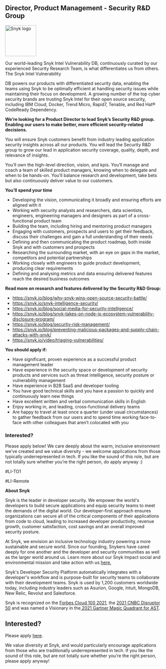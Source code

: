 Director, Product Management - Security R&D Group
---

<img src="https://res.cloudinary.com/snyk/image/upload/v1537345894/press-kit/brand/logo-black.png" width="100" alt="Snyk logo" />

<p><span style="font-weight: 400;">Our world-leading Snyk Intel Vulnerability DB, continuously curated by our experienced Security Research Team, is what differentiates us from others. The Snyk Intel Vulnerability</span></p>
<p><span style="font-weight: 400;">DB powers our products with differentiated security data, enabling the teams using Snyk to be optimally efficient at handling security issues while maintaining their focus on development. A growing number of the top cyber security brands are trusting Snyk Intel for their open source security, including IBM Cloud, Docker, Trend Micro, Rapid7, Tenable, and Red Hat® CodeReady Dependency.</span></p>
<p><strong>We’re looking for a Product Director to lead Snyk’s Security R&amp;D group. Enabling our users to make better, more efficient security-related decisions.&nbsp;</strong></p>
<p><span style="font-weight: 400;">You will ensure Snyk customers benefit from industry leading application security insights across all our products. You will lead the Security R&amp;D group to grow our lead in application security coverage, quality, depth, and relevance of insights.&nbsp;</span></p>
<p><span style="font-weight: 400;">You’ll own the high-level direction, vision, and kpis. You’ll manage and coach a team of skilled product managers, knowing when to delegate and when to be hands-on. You’ll balance research and development, take bets but also continuously deliver value to our customers.</span></p>
<p><strong>You’ll spend your time</strong></p>
<ul>
<li style="font-weight: 400;"><span style="font-weight: 400;">Developing the vision, communicating it broadly and ensuring efforts are aligned with it</span></li>
<li style="font-weight: 400;"><span style="font-weight: 400;">Working with security analysts and researchers, data scientists, engineers, engineering managers and designers as part of a cross-functional product team</span></li>
<li style="font-weight: 400;"><span style="font-weight: 400;">Building the team, including hiring and mentoring product managers</span></li>
<li style="font-weight: 400;"><span style="font-weight: 400;">Engaging with customers, prospects and users to get their feedback, discuss their challenges and gain a full understanding of their needs</span></li>
<li style="font-weight: 400;"><span style="font-weight: 400;">Defining and then communicating the product roadmap, both inside Snyk and with customers and prospects</span></li>
<li style="font-weight: 400;"><span style="font-weight: 400;">Researching the surrounding market, with an eye on gaps in the market, competitors and potential partnerships</span></li>
<li style="font-weight: 400;"><span style="font-weight: 400;">Working closely with engineers to guide product development, producing clear requirements</span></li>
<li style="font-weight: 400;"><span style="font-weight: 400;">Defining and analysing </span><span style="font-weight: 400;">metrics and data ensuring delivered features reach the desired business outcomes</span></li>
</ul>
<p><strong>Read more on research and features delivered by the Security R&amp;D Group:</strong></p>
<ul>
<li style="font-weight: 400;"><a href="https://snyk.io/blog/why-snyk-wins-open-source-security-battle/"><span style="font-weight: 400;">https://snyk.io/blog/why-snyk-wins-open-source-security-battle/</span></a><span style="font-weight: 400;">&nbsp;</span></li>
<li style="font-weight: 400;"><a href="https://snyk.io/snyk-intelligence-security/"><span style="font-weight: 400;">https://snyk.io/snyk-intelligence-security/</span></a></li>
<li style="font-weight: 400;"><a href="https://snyk.io/blog/social-media-for-security-intelligence/"><span style="font-weight: 400;">https://snyk.io/blog/social-media-for-security-intelligence/</span></a><span style="font-weight: 400;">&nbsp;</span></li>
<li style="font-weight: 400;"><a href="https://snyk.io/blog/snyk-takes-on-node-js-ecosystem-vulnerability-disclosure-program/"><span style="font-weight: 400;">https://snyk.io/blog/snyk-takes-on-node-js-ecosystem-vulnerability-disclosure-program/</span></a><span style="font-weight: 400;">&nbsp;</span></li>
<li style="font-weight: 400;"><a href="https://snyk.io/blog/security-risk-management/"><span style="font-weight: 400;">https://snyk.io/blog/security-risk-management/</span></a></li>
<li style="font-weight: 400;"><a href="https://snyk.io/blog/preventing-malicious-packages-and-supply-chain-attacks-with-snyk/"><span style="font-weight: 400;">https://snyk.io/blog/preventing-malicious-packages-and-supply-chain-attacks-with-snyk/</span></a></li>
<li style="font-weight: 400;"><a href="https://snyk.io/video/triaging-vulnerabilities/"><span style="font-weight: 400;">https://snyk.io/video/triaging-vulnerabilities/</span></a></li>
</ul>
<p><strong>You should apply if:</strong></p>
<ul>
<li style="font-weight: 400;"><span style="font-weight: 400;">Have significant, proven experience as a successful product management leader</span></li>
<li style="font-weight: 400;"><span style="font-weight: 400;">Have experience in the security space or development of security products and services such as threat intelligence, security posture or vulnerability management</span></li>
<li style="font-weight: 400;"><span style="font-weight: 400;">Have experience in B2B SaaS and developer tooling</span></li>
<li style="font-weight: 400;"><span style="font-weight: 400;">You have good technical skills and you have a passion to quickly and continuously learn new things</span></li>
<li style="font-weight: 400;"><span style="font-weight: 400;">Have excellent written and verbal communication skills in English</span></li>
<li style="font-weight: 400;"><span style="font-weight: 400;">Enjoy working in, and leading, cross-functional delivery teams</span></li>
<li style="font-weight: 400;"><span style="font-weight: 400;">Are happy to travel at least once a quarter (under usual circumstances) to gather feedback from our users and to spend time working face-to-face with other colleagues that aren’t colocated with you</span></li>
</ul>
<h3><strong>Interested?</strong></h3>
<p><span style="font-weight: 400;">Please apply below! We care deeply about the warm, inclusive environment we’ve created and we value diversity - we welcome applications from those typically underrepresented in tech. If you like the sound of this role, but are not totally sure whether you’re the right person, do apply anyway :)</span></p>
<p><span style="font-weight: 400;">#LI-TO1</span></p>
<p><span style="font-weight: 400;">#LI-Remote</span></p><div class="content-conclusion"><p><strong>About Snyk</strong></p>
<p><span style="font-weight: 400;">Snyk is the leader in developer security. We empower the world's developers to build secure applications and equip security teams to meet the demands of the digital world. Our developer-first approach ensures organizations can secure all of the critical components of their applications from code to cloud, leading to increased developer productivity, revenue growth, customer satisfaction, cost savings and an overall improved security posture.&nbsp;</span></p>
<p><span style="font-weight: 400;">At Snyk, we envision an inclusive technology industry powering a more sustainable and secure world.</span> <span style="font-weight: 400;">Since our founding, Snykers have cared deeply for one another and the developer and security communities as well as the larger world around us. Learn more about our Snyk Impact social and environmental mission and take action with us </span><a href="https://snyk.io/about/snyk-impact/"><span style="font-weight: 400;">here.</span></a></p>
<p><span style="font-weight: 400;">Snyk's Developer Security Platform automatically integrates with a developer's workflow and is purpose-built for security teams to collaborate with their development teams. Snyk is used by 1,200 customers worldwide today, including industry leaders such as Asurion, Google, Intuit, MongoDB, New Relic, Revolut and Salesforce.</span></p>
<p><span style="font-weight: 400;">Snyk is recognized on the </span><a href="https://www.forbes.com/cloud100/#6f24b5ba5f94"><span style="font-weight: 400;">Forbes Cloud 100 2021</span></a><span style="font-weight: 400;">, the </span><a href="https://www.cnbc.com/2021/05/25/these-are-the-2021-cnbc-disruptor-50-companies.html"><span style="font-weight: 400;">2021 CNBC Disruptor 50</span></a><span style="font-weight: 400;"> and was named a Visionary in the</span><a href="https://snyk.io/blog/snyk-visionary-2021-gartner-magic-quadrant-for-ast/"><span style="font-weight: 400;"> 2021 Gartner Magic Quadrant for AST</span></a><span style="font-weight: 400;">.</span></p></div>

Interested?
---

Please apply [here](https://boards.greenhouse.io/snyk/jobs/5637084002#app).

We value diversity at Snyk, and would particularly encourage applications from those who are traditionally underrepresented in tech.
If you like the sound of this role, but are not totally sure whether you’re the right person, please apply anyway!
